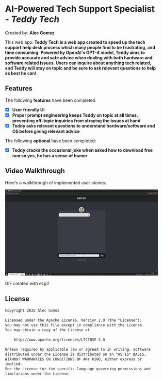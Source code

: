 # AI-Powered Tech Support Specialist - *Teddy Tech*

Created by: **Alec Gomez**

This web app: **Teddy Tech is a web app created to speed up the tech support help desk process which many people find to be frustrating, and time consuming. Powered by OpenAI's GPT-4 model, Teddy aims to provide accurate and safe advice when dealing with both hardware and software related issues. Users can inquire about anything tech related, and Teddy will stay on topic and be sure to ask relevant questions to help as best he can!**

## Features

The following **features** have been completed:

- [x] **User friendly UI**
- [x] **Proper prompt engineering keeps Teddy on topic at all times, preventing off-topic inquiries from straying the issues at hand**
- [x] **Teddy asks relevant questions to understand hardware/software and OS before giving relevant advice**

The following **optional** have been completed:

- [x] **Teddy cracks the occasional joke when asked how to download free ram so yes, he has a sense of humor**

## Video Walkthrough

Here's a walkthrough of implemented user stories:

<img src='public\assets\walkthrough.gif' title='Video Walkthrough' width='' alt='Video Walkthrough' />

GIF created with ezgif

## License

    Copyright 2025 Alec Gomez

    Licensed under the Apache License, Version 2.0 (the "License");
    you may not use this file except in compliance with the License.
    You may obtain a copy of the License at

        http://www.apache.org/licenses/LICENSE-2.0

    Unless required by applicable law or agreed to in writing, software
    distributed under the License is distributed on an "AS IS" BASIS,
    WITHOUT WARRANTIES OR CONDITIONS OF ANY KIND, either express or implied.
    See the License for the specific language governing permissions and
    limitations under the License.
